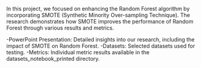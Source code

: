 In this project, we focused on enhancing the Random Forest algorithm by incorporating SMOTE (Synthetic Minority Over-sampling Technique). The research demonstrates how SMOTE improves the performance of Random Forest through various results and metrics.

-PowerPoint Presentation: Detailed insights into our research, including the impact of SMOTE on Random Forest.
-Datasets: Selected datasets used for testing.
-Metrics: Individual metric results available in the datasets_notebook_printed directory.
